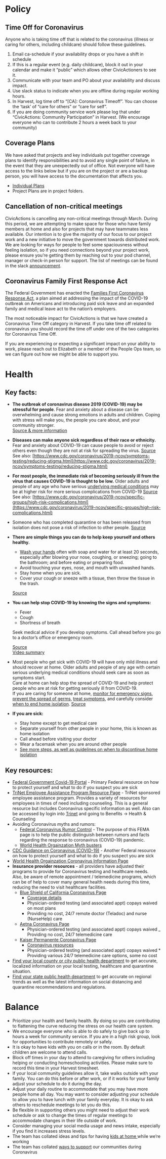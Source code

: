 # Policy

## Time Off for Coronavirus

Anyone who is taking time off that is related to the coronavirus (illness or caring for others, including childcare) should follow these guidelines.

1. Email ca-schedule if your availability drops or you have a shift in schedule
2. If this is a regular event (e.g. daily childcare), block it out in your calendar and make it “public” which allows other CivicActioners to see it.
3. Communicate with your team and PO about your availability and discuss impact.
4. Use slack status to indicate when you are offline during regular working hours.
5. In Harvest, log time off to “[CA]: Coronavirus Timeoff”. You can choose the ‘task’ of “care for others” or “care for self”.
6. If you are doing community service work please log that under “CivicActions: Community Participation” in Harvest. (We encourage everyone who can to contribute 2 hours a week back to your community)

## Coverage Plans

We have asked that projects and key individuals put together coverage plans to identify responsibilities and to avoid any single point of failure, in the event that they are unexpectedly out of office. Not everyone will have access to the links below but if you are on the project or are a backup person, you will have access to the documentation that affects you.

- [Individual Plans ](https://drive.google.com/drive/folders/1eGcBDhewLEJvhrjtnBW286_AmVaJDKin?usp=sharing)
- Project Plans are in project folders.

## Cancellation of non-critical meetings

CivicActions is cancelling any non-critical meetings through March. During this period, we are attempting to make space for those who have family members at home and also for projects that may have teammates less available. Our intention is to give the majority of our focus to our project work and a new initiative to move the government towards distributed work. We are looking for ways for people to feel some spaciousness without feeling isolation, so if you need connections beyond your project work, please ensure you’re getting them by reaching out to your pod channel, manager or check-in person for support. The list of meetings can be found in the slack [announcement](https://civicactions.slack.com/archives/C02FG74LE/p1584379986057100).

## Coronavirus Family First Response Act

The Federal Government has enacted the [Families First Coronavirus Response Act](https://www.trinet.com/insights/families-first-coronavirus-response-act-what-it-means-for-your-small-and-medium-size-business), a plan aimed at addressing the impact of the COVID-19 outbreak on Americans and introducing paid sick leave and an expanded family and medical leave act to the nation’s employers.

The most noticeable impact for CivicActions is that we have created a Coronavirus Time Off category in Harvest. If you take time off related to coronavirus you should record the time off under one of the two categories for Coronavirus Time Off.

If you are experiencing or expecting a significant impact on your ability to work, please reach out to Elizabeth or a member of the People Ops team, so we can figure out how we might be able to support you.

# Health

## Key facts:

- **The outbreak of coronavirus disease 2019 (COVID-19) may be stressful for people**.
  Fear and anxiety about a disease can be overwhelming and cause strong emotions in adults and children. Coping with stress will make you, the people you care about, and your community stronger. \
  [Source & more information](https://www.cdc.gov/coronavirus/2019-ncov/prepare/managing-stress-anxiety.html)
- **Diseases can make anyone sick regardless of their race or ethnicity.**
  Fear and anxiety about COVID-19 can cause people to avoid or reject others even though they are not at risk for spreading the virus.
  [Source](https://www.cdc.gov/coronavirus/2019-ncov/symptoms-testing/share-facts.html)
  See also: [https://www.cdc.gov/coronavirus/2019-ncov/symptoms-testing/reducing-stigma.html](https://www.cdc.gov/coronavirus/2019-ncov/symptoms-testing/reducing-stigma.html)
- **For most people, the immediate risk of becoming seriously ill from the virus that causes COVID-19 is thought to be low.**
  Older adults and people of any age who have serious [underlying medical conditions](https://www.cdc.gov/coronavirus/2019-ncov/specific-groups/high-risk-complications.html) may be at higher risk for more serious complications from COVID-19
  [Source](https://www.cdc.gov/coronavirus/2019-ncov/symptoms-testing/share-facts.html)
  See also: [https://www.cdc.gov/coronavirus/2019-ncov/specific-groups/high-risk-complications.html](https://www.cdc.gov/coronavirus/2019-ncov/specific-groups/high-risk-complications.html)
- Someone who has completed quarantine or has been released from isolation does not pose a risk of infection to other people.
  [Source](https://www.cdc.gov/coronavirus/2019-ncov/symptoms-testing/share-facts.html)
- **There are simple things you can do to help keep yourself and others healthy.**

  - [Wash your hands](https://www.nytimes.com/2020/03/13/world/how-to-wash-your-hands-coronavirus.html) often with soap and water for at least 20 seconds, especially after blowing your nose, coughing, or sneezing; going to the bathroom; and before eating or preparing food.
  - Avoid touching your eyes, nose, and mouth with unwashed hands.
  - Stay home when you are sick.
  - Cover your cough or sneeze with a tissue, then throw the tissue in the trash.

  [Source](https://www.cdc.gov/coronavirus/2019-ncov/symptoms-testing/share-facts.html)

- **You can help stop COVID-19 by knowing the signs and symptoms:**

  - Fever
  - Cough
  - Shortness of breath

  Seek medical advice if you develop symptoms. Call ahead before you go to a doctor’s office or emergency room.


    [Source](https://www.cdc.gov/coronavirus/2019-ncov/symptoms-testing/share-facts.html)  
    [Video summary](https://www.youtube.com/watch?v=oGruT7Fd54E)

- Most people who get sick with COVID-19 will have only mild illness and should recover at home. Older adults and people of any age with certain serious underlying medical conditions should seek care as soon as symptoms start. \
  Care at home can help stop the spread of COVID-19 and help protect people who are at risk for getting seriously ill from COVID-19. \
  If you are caring for someone at home, [monitor for emergency signs](https://www.cdc.gov/coronavirus/2019-ncov/if-you-are-sick/care-for-someone.html#monitor), [prevent the spread of germs](https://www.cdc.gov/coronavirus/2019-ncov/if-you-are-sick/care-for-someone.html#prevent), [treat symptoms](https://www.cdc.gov/coronavirus/2019-ncov/if-you-are-sick/care-for-someone.html#treat), and carefully consider [when to end home isolation](https://www.cdc.gov/coronavirus/2019-ncov/if-you-are-sick/care-for-someone.html#when).
  [Source](https://www.cdc.gov/coronavirus/2019-ncov/if-you-are-sick/care-for-someone.html)

- **If you are sick:**
  - Stay home except to get medical care
  - Separate yourself from other people in your home, this is known as home isolation
  - Call ahead before visiting your doctor
  - Wear a facemask when you are around other people
  - [See more steps, as well as guidelines on when to discontinue home isolation](https://www.cdc.gov/coronavirus/2019-ncov/if-you-are-sick/steps-when-sick.html)

## Key resources:

- [Federal Government Covid-19 Portal](https://www.coronavirus.gov/) - Primary Federal resource on how to protect yourself and what to do if you suspect you are sick
- [TriNet Employee Assistance Program Resource Page](https://www.feieap.com/?s_username=trinet) - TriNet sponsored employee assistance program. Provides a variety of resources for employees in times of need including counseling. This is a general resource but includes Coronavirus specific information as well. Also can be accessed by login into [Trinet](https://trinet.hrpassport.com/) and going to Benefits -> Health & Counseling
- Avoiding Coronavirus myths and rumors:
  - [Federal Coronavirus Rumor Control](https://www.fema.gov/coronavirus-rumor-control) - The purpose of this FEMA page is to help the public distinguish between rumors and facts regarding the response to coronavirus (COVID-19) pandemic.
  - [World Health Orgainzation Myth busters](https://www.who.int/emergencies/diseases/novel-coronavirus-2019/advice-for-public/myth-busters)
- [CDC Guidance on Coronavirus (COVID-19)](https://www.cdc.gov/coronavirus/2019-ncov/index.html) - Another Federal resource on how to protect yourself and what to do if you suspect you are sick
- [World Health Orgainzation Coronavirus Information Page](https://www.who.int/health-topics/coronavirus)
- **Insurance provider resources** - all providers have adjusted their programs to provide for Coronavirus testing and healthcare needs. \
  Also, be aware of remote appointment / telemedicine programs, which can be of help to cover many general health needs during this time, reducing the need to visit healthcare facilities.
  - [Blue Shield of California Coronavirus Page](https://www.blueshieldca.com/bsca/bsc/wcm/connect/sites/sites_content_en/coronavirus)
    - [Coverage details](https://www.blueshieldca.com/coronavirus/your-coverage)
    - Physician-ordered testing (and associated appt) copays waived on most plans
    - Providing no cost, 24/7 remote doctor (Teladoc) and nurse (NurseHelp) care
  - [Aetna Coronavirus Page](https://www.aetna.com/individuals-families/member-rights-resources/need-to-know-coronavirus.html)
    - Physician-ordered testing (and associated appt) copays waived
      \_ Providing no cost, 24/7 telemedicine care
  - [Kaiser Permanente Coronavirus Page](https://healthy.kaiserpermanente.org/health-wellness/coronavirus-information)
    - [Coronavirus resources](https://about.kaiserpermanente.org/our-story/news/our-perspective/coronavirus-and-covid-19)
    - Physician-ordered testing (and associated appt) copays waived \* Providing various 24/7 telemedicine care options, some no cost
- [Find your local county or city public health department](https://www.naccho.org/membership/lhd-directory) to get accurate, localized information on your local testing, healthcare and quarantine situation.
- [Find your state public health department](https://www.cdc.gov/publichealthgateway/healthdirectories/healthdepartments.html) to get accurate on regional trends as well as the latest information on social distancing and quarantine recommendations and regulations.

# Balance

- Prioritize your health and family health. By doing so you are contributing to flattening the curve reducing the stress on our health care system.
- We encourage everyone who is able to do safely to give back up to hours a week for community service. If you are in a high risk group, look for opportunities to contribute remotely or safely.
- It is okay to have kids with you on calls or in the room. By default children are welcome to attend calls.
- Block off times in your day to attend to caregiving for others including helping or conducting homeschooling activities. Please make sure to record this time in your Harvest timesheet.
- If your local community guidelines allow it, take walks outside with your family. You can do this before or after work, or if it works for your family adjust your schedule to do it during the day.
- Adjust your daily routine to accommodate that you may have more people home all day. You may want to consider adjusting your schedule to allow you to have lunch with your family everyday. It is okay to ask others to reschedule meetings to let you do this.
- Be flexible in supporting others you might need to adjust their work schedule or ask to change the times of regular meetings to accommodate changes in their life outside of work.
- Consider managing your social media usage and news intake, especially if you find it increases stress levels.
- The team has collated ideas and tips for having [kids at home ](https://docs.google.com/document/d/1Rpupcqs3RxjdCzrM1juL8u3nc3CEAbiLzXOKyeD9YCw/edit?usp=sharing)while we’re working
- The team has collated [ways to support](https://docs.google.com/document/d/1Z7YuYhPsRlMyE0EqgBjyzooFBaNlZ0kmVzRKZidJxck/edit?usp=sharing) our communities during Coronavirus
